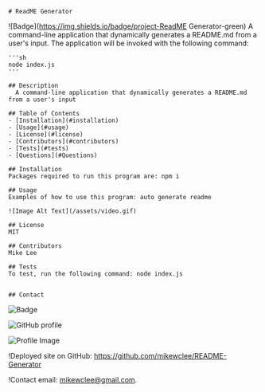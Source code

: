 
    # ReadME Generator

    
![Badge](https://img.shields.io/badge/project-ReadME Generator-green)
    A command-line application that dynamically generates a README.md from a user's input. The application will be invoked with the following command:

    '''sh
    node index.js
    '''

    ## Description
      A command-line application that dynamically generates a README.md from a user's input
  
    ## Table of Contents
    - [Installation](#installation)
    - [Usage](#usage)
    - [License](#license)
    - [Contributors](#contributors)
    - [Tests](#tests)
    - [Questions](#Questions)
  
    ## Installation
    Packages required to run this program are: npm i
    
    ## Usage
    Examples of how to use this program: auto generate readme
  
    ![Image Alt Text](/assets/video.gif)

    ## License
    MIT
    
    ## Contributors
    Mike Lee
  
    ## Tests
    To test, run the following command: node index.js
  
  
    ## Contact
    
![Badge](https://img.shields.io/badge/Github-mikewclee-green) 
    
![GitHub profile](https://github.com/mikewclee)
    
![Profile Image](https://github.com/mikewclee.png?size=150)
    
!Deployed site on GitHub: https://github.com/mikewclee/README-Generator
    
!Contact email: mikewclee@gmail.com.